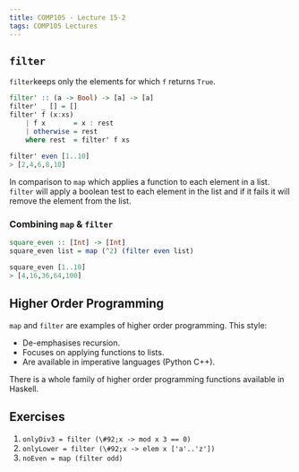 ```yaml
---
title: COMP105 - Lecture 15-2
tags: COMP105 Lectures
---
```

## `filter`
`filter`keeps only the elements for which `f` returns `True`.

```haskell
filter' :: (a -> Bool) -> [a] -> [a]
filter' _ [] = []
filter' f (x:xs)
	| f x 		= x : rest
	| otherwise	= rest
	where rest 	= filter' f xs
	
filter' even [1..10]
> [2,4,6,8,10]
```

In comparison to `map` which applies a function to each element in a list. `filter` will apply a boolean test to each element in the list and if it fails it will remove the element from the list.

### Combining `map` & `filter`

```haskell
square_even :: [Int] -> [Int]
square_even list = map (^2) (filter even list)

square_even [1..10]
> [4,16,36,64,100]
```

## Higher Order Programming
`map` and `filter` are examples of higher order programming. This style:

* De-emphasises recursion.
* Focuses on applying functions to lists.
* Are available in imperative languages (Python C++).

There is a whole family of higher order programming functions available in Haskell.

## Exercises
1. `onlyDiv3 = filter (\#92;x -> mod x 3 == 0)`
1. `onlyLower = filter (\#92;x -> elem x ['a'..'z'])`
1. `noEven = map (filter odd)`